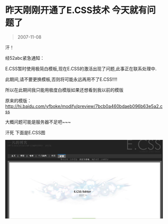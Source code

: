 # 昨天刚刚开通了E.CSS技术 今天就有问题了 

> 2007-11-08

<div class="pcs-article-content_ptkaiapt4bxy_baiduscarticle" id="detailArticleContent_ptkaiapt4bxy_baiduscarticle">
 <p>
  汗！
 </p>
 <p>
  经52abc紧急通知：
 </p>
 <p>
  <p>
   E.CSS暂时使用极简白模板,现在E.CSS的激活出现了问题,此事正在联系处理中.
  </p>
  <p>
   此期间,请不要更换模板,否则将可能永远再用不了E.CSS!!!!
  </p>
 </p>
 <p>
  所以在此期间我只能用极度白模版如果还想看到我以前的模版
 </p>
 <p>
  原来的模版：
  <a href="http://hi.baidu.com/yfboke/modify/preview/7bcb0a460bdaeb096b63e5a2.css">
   http://hi.baidu.com/yfboke/modify/preview/7bcb0a460bdaeb096b63e5a2.css
  </a>
 </p>
 <p>
  大概问题可能是服务器不足吧~~~
 </p>
 <p>
  汗死 下面是E.CSS图
 </p>
 <p>
 </p>
 <img class="blogimg" small="0" src="images/70f669fe1e1ce3af1cf53238f79eb6f1.jpg"/>
</div>


